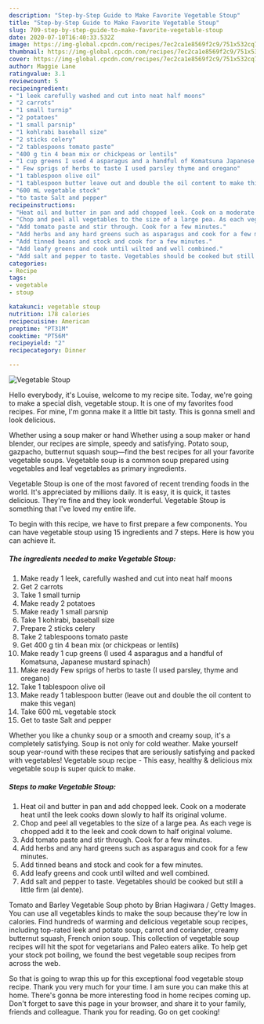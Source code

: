 ```yaml
---
description: "Step-by-Step Guide to Make Favorite Vegetable Stoup"
title: "Step-by-Step Guide to Make Favorite Vegetable Stoup"
slug: 709-step-by-step-guide-to-make-favorite-vegetable-stoup
date: 2020-07-10T16:40:33.532Z
image: https://img-global.cpcdn.com/recipes/7ec2ca1e8569f2c9/751x532cq70/vegetable-stoup-recipe-main-photo.jpg
thumbnail: https://img-global.cpcdn.com/recipes/7ec2ca1e8569f2c9/751x532cq70/vegetable-stoup-recipe-main-photo.jpg
cover: https://img-global.cpcdn.com/recipes/7ec2ca1e8569f2c9/751x532cq70/vegetable-stoup-recipe-main-photo.jpg
author: Maggie Lane
ratingvalue: 3.1
reviewcount: 5
recipeingredient:
- "1 leek carefully washed and cut into neat half moons"
- "2 carrots"
- "1 small turnip"
- "2 potatoes"
- "1 small parsnip"
- "1 kohlrabi baseball size"
- "2 sticks celery"
- "2 tablespoons tomato paste"
- "400 g tin 4 bean mix or chickpeas or lentils"
- "1 cup greens I used 4 asparagus and a handful of Komatsuna Japanese mustard spinach"
- " Few sprigs of herbs to taste I used parsley thyme and oregano"
- "1 tablespoon olive oil"
- "1 tablespoon butter leave out and double the oil content to make this vegan"
- "600 mL vegetable stock"
- "to taste Salt and pepper"
recipeinstructions:
- "Heat oil and butter in pan and add chopped leek. Cook on a moderate heat until the leek cooks down slowly to half its original volume."
- "Chop and peel all vegetables to the size of a large pea. As each vege is chopped add it to the leek and cook down to half original volume."
- "Add tomato paste and stir through. Cook for a few minutes."
- "Add herbs and any hard greens such as asparagus and cook for a few minutes."
- "Add tinned beans and stock and cook for a few minutes."
- "Add leafy greens and cook until wilted and well combined."
- "Add salt and pepper to taste. Vegetables should be cooked but still a little firm (al dente)."
categories:
- Recipe
tags:
- vegetable
- stoup

katakunci: vegetable stoup 
nutrition: 178 calories
recipecuisine: American
preptime: "PT31M"
cooktime: "PT56M"
recipeyield: "2"
recipecategory: Dinner

---
```



![Vegetable Stoup](https://img-global.cpcdn.com/recipes/7ec2ca1e8569f2c9/751x532cq70/vegetable-stoup-recipe-main-photo.jpg)

Hello everybody, it's Louise, welcome to my recipe site. Today, we're going to make a special dish, vegetable stoup. It is one of my favorites food recipes. For mine, I'm gonna make it a little bit tasty. This is gonna smell and look delicious.

Whether using a soup maker or hand Whether using a soup maker or hand blender, our recipes are simple, speedy and satisfying. Potato soup, gazpacho, butternut squash soup—find the best recipes for all your favorite vegetable soups. Vegetable soup is a common soup prepared using vegetables and leaf vegetables as primary ingredients.

Vegetable Stoup is one of the most favored of recent trending foods in the world. It's appreciated by millions daily. It is easy, it is quick, it tastes delicious. They're fine and they look wonderful. Vegetable Stoup is something that I've loved my entire life.


To begin with this recipe, we have to first prepare a few components. You can have vegetable stoup using 15 ingredients and 7 steps. Here is how you can achieve it.

<!--inarticleads1-->

##### The ingredients needed to make Vegetable Stoup:

1. Make ready 1 leek, carefully washed and cut into neat half moons
1. Get 2 carrots
1. Take 1 small turnip
1. Make ready 2 potatoes
1. Make ready 1 small parsnip
1. Take 1 kohlrabi, baseball size
1. Prepare 2 sticks celery
1. Take 2 tablespoons tomato paste
1. Get 400 g tin 4 bean mix (or chickpeas or lentils)
1. Make ready 1 cup greens (I used 4 asparagus and a handful of Komatsuna, Japanese mustard spinach)
1. Make ready  Few sprigs of herbs to taste (I used parsley, thyme and oregano)
1. Take 1 tablespoon olive oil
1. Make ready 1 tablespoon butter (leave out and double the oil content to make this vegan)
1. Take 600 mL vegetable stock
1. Get to taste Salt and pepper


Whether you like a chunky soup or a smooth and creamy soup, it&#39;s a completely satisfying. Soup is not only for cold weather. Make yourself soup year-round with these recipes that are seriously satisfying and packed with vegetables! Vegetable soup recipe - This easy, healthy &amp; delicious mix vegetable soup is super quick to make. 

<!--inarticleads2-->

##### Steps to make Vegetable Stoup:

1. Heat oil and butter in pan and add chopped leek. Cook on a moderate heat until the leek cooks down slowly to half its original volume.
1. Chop and peel all vegetables to the size of a large pea. As each vege is chopped add it to the leek and cook down to half original volume.
1. Add tomato paste and stir through. Cook for a few minutes.
1. Add herbs and any hard greens such as asparagus and cook for a few minutes.
1. Add tinned beans and stock and cook for a few minutes.
1. Add leafy greens and cook until wilted and well combined.
1. Add salt and pepper to taste. Vegetables should be cooked but still a little firm (al dente).


Tomato and Barley Vegetable Soup photo by Brian Hagiwara / Getty Images. You can use all vegetables kinds to make the soup because they&#39;re low in calories. Find hundreds of warming and delicious vegetable soup recipes, including top-rated leek and potato soup, carrot and coriander, creamy butternut squash, French onion soup. This collection of vegetable soup recipes will hit the spot for vegetarians and Paleo eaters alike. To help get your stock pot boiling, we found the best vegetable soup recipes from across the web. 

So that is going to wrap this up for this exceptional food vegetable stoup recipe. Thank you very much for your time. I am sure you can make this at home. There's gonna be more interesting food in home recipes coming up. Don't forget to save this page in your browser, and share it to your family, friends and colleague. Thank you for reading. Go on get cooking!
